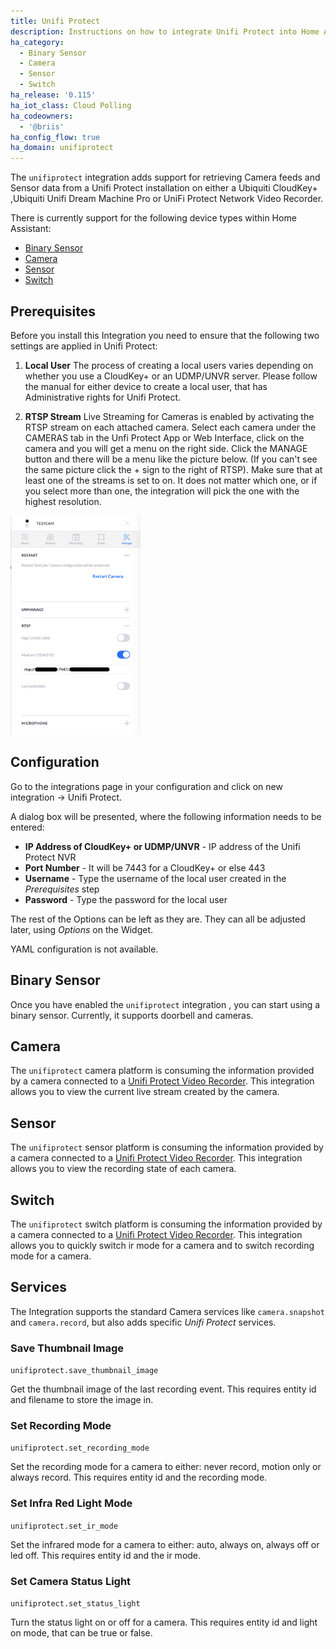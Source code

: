 ```yaml
---
title: Unifi Protect
description: Instructions on how to integrate Unifi Protect into Home Assistant.
ha_category:
  - Binary Sensor
  - Camera
  - Sensor
  - Switch
ha_release: '0.115'
ha_iot_class: Cloud Polling
ha_codeowners:
  - '@briis'
ha_config_flow: true
ha_domain: unifiprotect
---
```


The `unifiprotect` integration adds support for retrieving Camera feeds and Sensor data from a Unifi Protect installation on either a Ubiquiti CloudKey+ ,Ubiquiti Unifi Dream Machine Pro or UniFi Protect Network Video Recorder.

There is currently support for the following device types within Home Assistant:

- [Binary Sensor](#binary-sensor)
- [Camera](#camera)
- [Sensor](#sensor)
- [Switch](#switch)

## Prerequisites

Before you install this Integration you need to ensure that the following two settings are applied in Unifi Protect:

1. **Local User** The process of creating a local users varies depending on whether you use a CloudKey+ or an UDMP/UNVR server. Please follow the manual for either device to create a local user, that has Administrative rights for Unifi Protect.

2. **RTSP Stream** Live Streaming for Cameras is enabled by activating the RTSP stream on each attached camera. Select each camera under the CAMERAS tab in the Unfi Protect App or Web Interface, click on the camera and you will get a menu on the right side. Click the MANAGE button and there will be a menu like the picture below. (If you can't see the same picture click the + sign to the right of RTSP). Make sure that at least one of the streams is set to on. It does not matter which one, or if you select more than one, the integration will pick the one with the highest resolution.

<p class='img'>
<img src='images/screenshots/unifiprotect_rtsp.png' height='350px' />
</p>


## Configuration

Go to the integrations page in your configuration and click on new integration -> Unifi Protect.

A dialog box will be presented, where the following information needs to be entered:
* **IP Address of CloudKey+ or UDMP/UNVR** - IP address of the Unifi Protect NVR
* **Port Number** - It will be 7443 for a CloudKey+ or else 443
* **Username** - Type the username of the local user created in the *Prerequisites* step
* **Password** - Type the password for the local user

The rest of the Options can be left as they are. They can all be adjusted later, using *Options* on the Widget.

YAML configuration is not available.

## Binary Sensor

Once you have enabled the `unifiprotect` integration , you can start using a binary sensor. Currently, it supports doorbell and cameras.

## Camera

The `unifiprotect` camera platform is consuming the information provided by a camera connected to a [Unifi Protect Video Recorder](https://unifi-network.ui.com/building-security). This integration allows you to view the current live stream created by the camera.

## Sensor

The `unifiprotect` sensor platform is consuming the information provided by a camera connected to a [Unifi Protect Video Recorder](https://unifi-network.ui.com/building-security). This integration allows you to view the recording state of each camera.

## Switch

The `unifiprotect` switch platform is consuming the information provided by a camera connected to a [Unifi Protect Video Recorder](https://unifi-network.ui.com/building-security). This integration allows you to quickly switch ir mode for a camera and to switch recording mode for a camera.

## Services

The Integration supports the standard Camera services like `camera.snapshot` and `camera.record`, but also adds specific *Unifi Protect* services.

### Save Thumbnail Image

`unifiprotect.save_thumbnail_image`

Get the thumbnail image of the last recording event. This requires entity id and filename to store the image in.

### Set Recording Mode

`unifiprotect.set_recording_mode`

Set the recording mode for a camera to either: never record, motion only or always record. This requires entity id and the recording mode.

### Set Infra Red Light Mode

`unifiprotect.set_ir_mode`

Set the infrared mode for a camera to either: auto, always on, always off or led off. This requires entity id and the ir mode.

### Set Camera Status Light

`unifiprotect.set_status_light`

Turn the status light on or off for a camera. This requires entity id and light on mode, that can be true or false.

